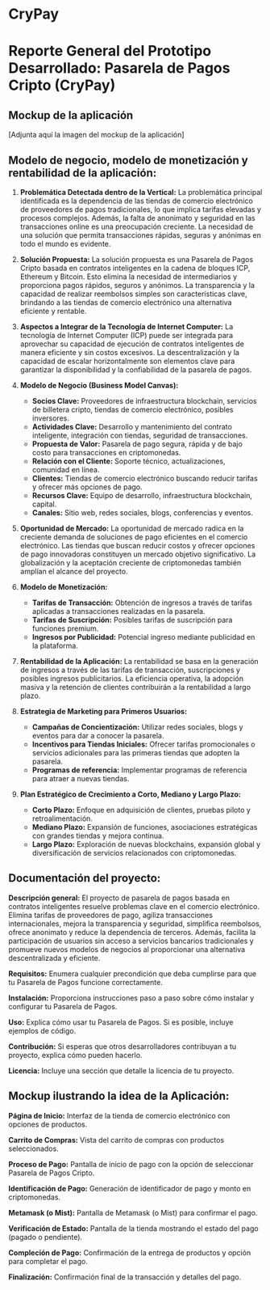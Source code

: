 # CryPay

# Reporte General del Prototipo Desarrollado: Pasarela de Pagos Cripto (CryPay)

## Mockup de la aplicación

[Adjunta aquí la imagen del mockup de la aplicación]

## Modelo de negocio, modelo de monetización y rentabilidad de la aplicación:

1. **Problemática Detectada dentro de la Vertical:**
   La problemática principal identificada es la dependencia de las tiendas de comercio electrónico de proveedores de pagos tradicionales, lo que implica tarifas elevadas y procesos complejos. Además, la falta de anonimato y seguridad en las transacciones online es una preocupación creciente. La necesidad de una solución que permita transacciones rápidas, seguras y anónimas en todo el mundo es evidente.

2. **Solución Propuesta:**
   La solución propuesta es una Pasarela de Pagos Cripto basada en contratos inteligentes en la cadena de bloques ICP, Ethereum y Bitcoin. Esto elimina la necesidad de intermediarios y proporciona pagos rápidos, seguros y anónimos. La transparencia y la capacidad de realizar reembolsos simples son características clave, brindando a las tiendas de comercio electrónico una alternativa eficiente y rentable.

3. **Aspectos a Integrar de la Tecnología de Internet Computer:**
   La tecnología de Internet Computer (ICP) puede ser integrada para aprovechar su capacidad de ejecución de contratos inteligentes de manera eficiente y sin costos excesivos. La descentralización y la capacidad de escalar horizontalmente son elementos clave para garantizar la disponibilidad y la confiabilidad de la pasarela de pagos.

4. **Modelo de Negocio (Business Model Canvas):**
   - **Socios Clave:** Proveedores de infraestructura blockchain, servicios de billetera cripto, tiendas de comercio electrónico, posibles inversores.
   - **Actividades Clave:** Desarrollo y mantenimiento del contrato inteligente, integración con tiendas, seguridad de transacciones.
   - **Propuesta de Valor:** Pasarela de pago segura, rápida y de bajo costo para transacciones en criptomonedas.
   - **Relación con el Cliente:** Soporte técnico, actualizaciones, comunidad en línea.
   - **Clientes:** Tiendas de comercio electrónico buscando reducir tarifas y ofrecer más opciones de pago.
   - **Recursos Clave:** Equipo de desarrollo, infraestructura blockchain, capital.
   - **Canales:** Sitio web, redes sociales, blogs, conferencias y eventos.

5. **Oportunidad de Mercado:**
   La oportunidad de mercado radica en la creciente demanda de soluciones de pago eficientes en el comercio electrónico. Las tiendas que buscan reducir costos y ofrecer opciones de pago innovadoras constituyen un mercado objetivo significativo. La globalización y la aceptación creciente de criptomonedas también amplían el alcance del proyecto.

6. **Modelo de Monetización:**
   - **Tarifas de Transacción:** Obtención de ingresos a través de tarifas aplicadas a transacciones realizadas en la pasarela.
   - **Tarifas de Suscripción:** Posibles tarifas de suscripción para funciones premium.
   - **Ingresos por Publicidad:** Potencial ingreso mediante publicidad en la plataforma.

7. **Rentabilidad de la Aplicación:**
   La rentabilidad se basa en la generación de ingresos a través de las tarifas de transacción, suscripciones y posibles ingresos publicitarios. La eficiencia operativa, la adopción masiva y la retención de clientes contribuirán a la rentabilidad a largo plazo.

8. **Estrategia de Marketing para Primeros Usuarios:**
   - **Campañas de Concientización:** Utilizar redes sociales, blogs y eventos para dar a conocer la pasarela.
   - **Incentivos para Tiendas Iniciales:** Ofrecer tarifas promocionales o servicios adicionales para las primeras tiendas que adopten la pasarela.
   - **Programas de referencia:** Implementar programas de referencia para atraer a nuevas tiendas.

9. **Plan Estratégico de Crecimiento a Corto, Mediano y Largo Plazo:**
   - **Corto Plazo:** Enfoque en adquisición de clientes, pruebas piloto y retroalimentación.
   - **Mediano Plazo:** Expansión de funciones, asociaciones estratégicas con grandes tiendas y mejora continua.
   - **Largo Plazo:** Exploración de nuevas blockchains, expansión global y diversificación de servicios relacionados con criptomonedas.

## Documentación del proyecto:

**Descripción general:**
El proyecto de pasarela de pagos basada en contratos inteligentes resuelve problemas clave en el comercio electrónico. Elimina tarifas de proveedores de pago, agiliza transacciones internacionales, mejora la transparencia y seguridad, simplifica reembolsos, ofrece anonimato y reduce la dependencia de terceros. Además, facilita la participación de usuarios sin acceso a servicios bancarios tradicionales y promueve nuevos modelos de negocios al proporcionar una alternativa descentralizada y eficiente.

**Requisitos:**
Enumera cualquier precondición que deba cumplirse para que tu Pasarela de Pagos funcione correctamente.

**Instalación:**
Proporciona instrucciones paso a paso sobre cómo instalar y configurar tu Pasarela de Pagos.

**Uso:**
Explica cómo usar tu Pasarela de Pagos. Si es posible, incluye ejemplos de código.

**Contribución:**
Si esperas que otros desarrolladores contribuyan a tu proyecto, explica cómo pueden hacerlo.

**Licencia:**
Incluye una sección que detalle la licencia de tu proyecto.

## Mockup ilustrando la idea de la Aplicación:

**Página de Inicio:**
Interfaz de la tienda de comercio electrónico con opciones de productos.

**Carrito de Compras:**
Vista del carrito de compras con productos seleccionados.

**Proceso de Pago:**
Pantalla de inicio de pago con la opción de seleccionar Pasarela de Pagos Cripto.

**Identificación de Pago:**
Generación de identificador de pago y monto en criptomonedas.

**Metamask (o Mist):**
Pantalla de Metamask (o Mist) para confirmar el pago.

**Verificación de Estado:**
Pantalla de la tienda mostrando el estado del pago (pagado o pendiente).

**Compleción de Pago:**
Confirmación de la entrega de productos y opción para completar el pago.

**Finalización:**
Confirmación final de la transacción y detalles del pago.

